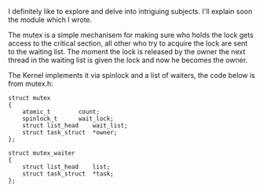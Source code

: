 I definitely like to explore and delve into intriguing subjects.
I'll explain soon the module which I wrote.

The mutex is a simple mechanisem for making sure who holds the lock gets access to the critical section,
all other who try to acquire the lock are sent to the waiting list.
The moment the lock is released by the owner the next thread in the waiting list is given the lock and now he becomes the owner.

The Kernel implements it via spinlock and a list of waiters, the code below is from mutex.h:
```
struct mutex 
{
	atomic_t		count;
	spinlock_t		wait_lock;
	struct list_head	wait_list;
	struct task_struct	*owner;
};
```
```
struct mutex_waiter 
{
	struct list_head	list;
	struct task_struct	*task;
};
```
